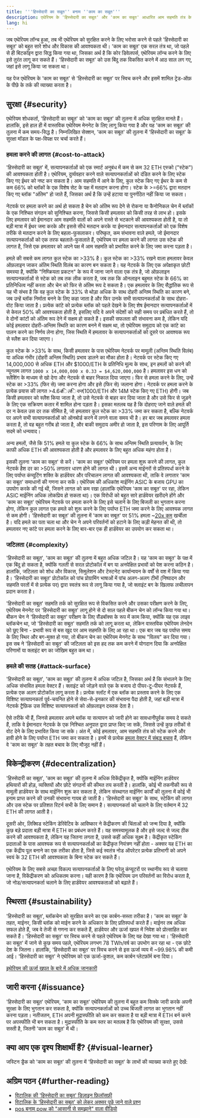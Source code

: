 ```yaml
---
title: '''हिस्सेदारी का सबूत'' बनाम ''काम का सबूत'''
description: एथेरियम के 'हिस्सेदारी का सबूत' और 'काम का सबूत' आधारित आम सहमति तंत्र के बीच तुलना
lang: hi
---
```


जब एथेरियम लॉन्च हुआ, तब भी एथेरियम को सुरक्षित करने के लिए भरोसा करने से पहले 'हिस्सेदारी का सबूत' को बहुत सारे शोध और विकास की आवश्यकता थी। 'काम का सबूत' एक सरल तंत्र था, जो पहले से ही बिटकॉइन द्वारा सिद्ध किया गया था, जिसका अर्थ है कि कोर डिवेलपर्स, एथेरियम लॉन्च करने के लिए इसे तुरंत लागू कर सकते हैं। 'हिस्सेदारी का सबूत' को उस बिंदु तक विकसित करने में आठ साल लग गए, जहां इसे लागू किया जा सकता था।

यह पेज एथेरियम के 'काम का सबूत' से 'हिस्सेदारी का सबूत' पर स्विच करने और इसमें शामिल ट्रेड-ऑफ़ के पीछे के तर्क की व्याख्या करता है।

## सुरक्षा {#security}

एथेरियम शोधकर्ता, 'हिस्सेदारी का सबूत' को 'काम का सबूत' की तुलना में अधिक सुरक्षित मानते हैं। हालांकि, इसे हाल ही में वास्तविक एथेरियम मेननेट के लिए लागू किया गया है और यह 'काम का सबूत' की तुलना में कम समय-सिद्ध है। निम्नलिखित सेक्शन, 'काम का सबूत' की तुलना में 'हिस्सेदारी का सबूत' के सुरक्षा मॉडल के पक्ष-विपक्ष पर चर्चा करते हैं।

### हमला करने की लागत {#cost-to-attack}

'हिस्सेदारी का सबूत' में, सत्यापनकर्ताओं को एक स्मार्ट अनुबंध में कम से कम 32 ETH एस्क्रो ("स्टेक") की आवश्यकता होती है। एथेरियम, दुर्व्यवहार करने वाले सत्यापनकर्ताओं को दंडित करने के लिए स्टेक किए गए ईथर को नष्ट कर सकता है। आम सहमति में आने के लिए, कुल स्टेक किए गए ईथर के कम से कम 66% को ब्लॉकों के एक विशेष सेट के पक्ष में मतदान करना होगा। स्टेक के >=66% द्वारा मतदान किए गए ब्लॉक "अंतिम" हो जाते हैं, जिसका अर्थ है कि उन्हें हटाया या पुनर्गठित नहीं किया जा सकता।

नेटवर्क पर हमला करने का अर्थ हो सकता है चेन को अंतिम रूप देने से रोकना या कैनोनिकल चेन में ब्लॉकों के एक निश्चित संगठन को सुनिश्चित करना, जिससे किसी हमलावर को किसी तरह से लाभ हो। इसके लिए हमलावर को ईमानदार आम सहमति वालों को अपने रास्ते से भटकाने की आवश्यकता होती है, या तो बड़ी मात्रा में ईथर जमा करके और इससे सीधे मतदान करके या ईमानदार सत्यापनकर्ताओं को एक विशेष तरीके से मतदान करने के लिए बहला-फुसलाकर। परिष्कृत, कम संभावना वाले हमले, जो ईमानदार सत्यापनकर्ताओं को एक तरफ बहलाते-फुसलाते हैं, एथेरियम पर हमला करने की लागत उस स्टेक की लागत है, जिसे एक हमलावर को अपने पक्ष में आम सहमति को प्रभावित करने के लिए जमा करना पड़ता है।

हमले की सबसे कम लागत कुल स्टेक का >33% है। कुल स्टेक का >33% रखने वाला हमलावर केवल ऑफ़लाइन जाकर अंतिम स्थिति विलंब का कारण बन सकता है। यह नेटवर्क के लिए एक अपेक्षाकृत छोटी समस्या है, क्योंकि "निष्क्रियता प्रकटन" के रूप में जाना जाने वाला एक तंत्र है, जो ऑफ़लाइन सत्यापनकर्ताओं से स्टेक को तब तक लीक करता है, जब तक कि ऑनलाइन बहुमत स्टेक के 66% का प्रतिनिधित्व नहीं करता और चेन को फिर से अंतिम रूप दे सकता है। एक हमलावर के लिए सैद्धांतिक रूप से यह भी संभव है कि वह कुल स्टेक के 33% से थोड़ा अधिक के साथ दोहरी अन्तिम स्थिति का कारण बने, जब उन्हें ब्लॉक निर्माता बनने के लिए कहा जाता है और फिर उनके सभी सत्यापनकर्ताओं के साथ दोहरा-वोट किया जाता है। प्रत्येक कांटे को प्रत्येक ब्लॉक को पहले देखने के लिए शेष ईमानदार सत्यापनकर्ताओं में से केवल 50% की आवश्यकता होती है, इसलिए यदि वे अपने संदेशों को सही समय पर प्रबंधित करते हैं, तो वे दोनों कांटों को अंतिम रूप देने में सक्षम हो सकते हैं। इसकी सफलता की संभावना कम है, लेकिन यदि कोई हमलावर दोहरी-अन्तिम स्थिति का कारण बनने में सक्षम था, तो एथेरियम समुदाय को एक कांटे का पालन करने का निर्णय लेना होगा, जिस स्थिति में हमलावर के सत्यापनकर्ताओं को दूसरे पर आवश्यक रूप से स्लैश कर दिया जाएगा।

कुल स्टेक के >33% के साथ, किसी हमलावर के पास एथेरियम नेटवर्क पर मामूली (अन्तिम स्थिति विलंब) या अधिक गंभीर (दोहरी अन्तिम स्थिति) प्रभाव डालने का मौका होता है। नेटवर्क पर स्टेक किए गए 14,000,000 से अधिक ETH और $1000/ETH के प्रतिनिधि मूल्य के साथ, इन हमलों को करने की न्यूनतम लागत `1000 x 14,000,000 x 0.33 = $4,620,000,000` है। हमलावर इस धन को स्लैशिंग के माध्यम से खो देगा और नेटवर्क से बाहर निकाल दिया जाएगा। फिर से हमला करने के लिए, उन्हें स्टेक का >33% (फिर से) जमा करना होगा और इसे (फिर से) जलाना होगा। नेटवर्क पर हमला करने के प्रत्येक प्रयास की लागत >$4.6 बिलियन ($1000/ETH और 14M स्टेक किए गए ETH) होगी। जब किसी हमलावर को स्लैश किया जाता है, तो उसे नेटवर्क से बाहर कर दिया जाता है और उसे फिर से जुड़ने के लिए एक सक्रियण कतार में शामिल होना पड़ता है। इसका मतलब यह है कि दोहराए जाने वाले हमले की दर न केवल उस दर तक सीमित है, जो हमलावर कुल स्टेक का >33% जमा कर सकता है, बल्कि नेटवर्क पर अपने सभी सत्यापनकर्ताओं को ऑनबोर्ड करने में लगने वाला समय भी है। हर बार जब हमलावर हमला करता है, तो वह बहुत गरीब हो जाता है, और बाकी समुदाय अमीर हो जाता है, इस परिणाम के लिए आपूर्ति सदमे को धन्यवाद।

अन्य हमलों, जैसे कि 51% हमले या कुल स्टेक के 66% के साथ अन्तिम स्थिति प्रत्यावर्तन, के लिए काफी अधिक ETH की आवश्यकता होती है और हमलावर के लिए बहुत अधिक महंगा होता है।

इसकी तुलना 'काम का सबूत' से करें। 'काम का सबूत' एथेरियम पर हमला शुरू करने की लागत, कुल नेटवर्क हैश दर का >50% लगातार धारण होने की लागत थी। इसमें अन्य माईनरों से प्रतिस्पर्धा करने के लिए पर्याप्त कंप्यूटिंग शक्ति के हार्डवेयर और परिचालन लागत की आवश्यकता थी, ताकि वे लगातार 'काम का सबूत' समाधानों की गणना कर सकें। एथेरियम की अधिकांश माईनिंग ASIC के बजाय GPU का उपयोग करके की गई थी, जिसने लागत को कम रखा (हालांकि एथेरियम 'काम का सबूत' पर रहा, लेकिन ASIC माईनिंग अधिक लोकप्रिय हो सकता था)। एक विरोधी को बहुत सारे हार्डवेयर खरीदने होंगे और 'काम का सबूत' एथेरियम नेटवर्क पर हमला करने के लिए इसे चलाने के लिए बिजली का भुगतान करना होगा, लेकिन कुल लागत एक हमले को शुरू करने के लिए पर्याप्त ETH जमा करने के लिए आवश्यक लागत से कम होगी। 'हिस्सेदारी का सबूत' की तुलना में 'काम का सबूत' पर 51% हमला ~[20x कम](https://youtu.be/1m12zgJ42dI?t=1562) खर्चीला है। यदि हमले का पता चला था और चेन ने अपने परिवर्तनों को हटाने के लिए कड़ी मेहनत की थी, तो हमलावर नए कांटे पर हमला करने के लिए बार-बार एक ही हार्डवेयर का उपयोग कर सकता था।

### जटिलता {#complexity}

'हिस्सेदारी का सबूत', 'काम का सबूत' की तुलना में बहुत अधिक जटिल है। यह 'काम का सबूत' के पक्ष में एक बिंदु हो सकता है, क्योंकि गलती से सरल प्रोटोकॉल में बग या अनपेक्षित प्रभावों को पेश करना कठिन है। हालांकि, जटिलता को शोध और विकास, सिमुलेशन और टेस्टनेट कार्यान्वयन के वर्षों से वश में किया गया है। 'हिस्सेदारी का सबूत' प्रोटोकॉल को पांच प्रोग्रामिंग भाषाओं में पांच अलग-अलग टीमों (निष्पादन और सहमति परतों में से प्रत्येक पर) द्वारा स्वतंत्र रूप से लागू किया गया है, जो क्लाइंट बग के खिलाफ लचीलापन प्रदान करता है।

'हिस्सेदारी का सबूत' सहमति तर्क को सुरक्षित रूप से विकसित करने और उसका परीक्षण करने के लिए, एथेरियम मेननेट पर 'हिस्सेदारी का सबूत' लागू होने से दो साल पहले बीकन चेन को लॉन्च किया गया था। बीकन चेन ने 'हिस्सेदारी का सबूत' परीक्षण के लिए सैंडबॉक्स के रूप में काम किया, क्योंकि यह एक लाइव ब्लॉकचेन था, जो 'हिस्सेदारी का सबूत' सहमति तर्क को लागू करता था, लेकिन वास्तविक एथेरियम लेनदेन को छूए बिना - प्रभावी रूप से बस खुद पर आम सहमति के लिए आ रहा था। एक बार जब यह पर्याप्त समय के लिए स्थिर और बग-मुक्त हो गया, तो बीकन चेन का एथेरियम मेननेट के साथ "विलय" कर दिया गया। इस सब ने 'हिस्सेदारी का सबूत' की जटिलता को इस हद तक कम करने में योगदान दिया कि अनपेक्षित परिणामों या क्लाइंट बग का जोखिम बहुत कम था।

### हमले की सतह {#attack-surface}

'हिस्सेदारी का सबूत', 'काम का सबूत' की तुलना में अधिक जटिल है, जिसका अर्थ है कि संभालने के लिए अधिक संभावित हमला वेक्टर हैं। क्लाइंट को जोड़ने वाले एक के बजाय दो पीयर-टू-पीयर नेटवर्क हैं, प्रत्येक एक अलग प्रोटोकॉल लागू करता है। प्रत्येक स्लॉट में एक ब्लॉक का प्रस्ताव करने के लिए एक विशिष्ट सत्यापनकर्ता पूर्व-चयनित होने से सेवा-से-इनकार की संभावना पैदा होती है, जहां बड़ी मात्रा में नेटवर्क ट्रैफ़िक उस विशिष्ट सत्यापनकर्ता को ऑफ़लाइन दस्तक देता है।

ऐसे तरीके भी हैं, जिनसे हमलावर अपने ब्लॉक या सत्यापन को जारी होने का सावधानीपूर्वक समय दे सकते हैं, ताकि वे ईमानदार नेटवर्क के एक निश्चित अनुपात द्वारा प्राप्त किए जा सकें, जिससे उन्हें कुछ तरीकों से वोट देने के लिए प्रभावित किया जा सके। अंत में, कोई हमलावर, आम सहमति तंत्र को स्टेक करने और हावी होने के लिए पर्याप्त ETH जमा कर सकता है। इनमें से प्रत्येक [हमला वेक्टर में संबद्ध बचाव](/developers/docs/consensus-mechanisms/pos/attack-and-defense) हैं, लेकिन वे 'काम का सबूत' के तहत बचाव के लिए मौजूद नहीं हैं।

## विकेन्द्रीकरण {#decentralization}

'हिस्सेदारी का सबूत', 'काम का सबूत' की तुलना में अधिक विकेंद्रीकृत है, क्योंकि माईनिंग हार्डवेयर हथियारों की होड़, व्यक्तियों और छोटे संगठनों की कीमत तय करती है। हालांकि, कोई भी तकनीकी रूप से मामूली हार्डवेयर के साथ माईनिंग शुरू कर सकता है, लेकिन संस्थागत माईनिंग कार्यों की तुलना में कोई भी इनाम प्राप्त करने की उनकी संभावना गायब हो जाती है। 'हिस्सेदारी का सबूत' के साथ, स्टेकिंग की लागत और उस स्टेक पर प्रतिशत रिटर्न सभी के लिए समान है। सत्यापनकर्ता को चलाने के लिए वर्तमान में 32 ETH की लागत आती है।

दूसरी ओर, लिक्विड स्टेकिंग डेरिवेटिव के आविष्कार ने केंद्रीकरण की चिंताओं को जन्म दिया है, क्योंकि कुछ बड़े प्रदाता बड़ी मात्रा में ETH का प्रबंधन करते हैं। यह समस्यामूलक है और इसे जल्द से जल्द ठीक करने की आवश्यकता है, लेकिन यह जितना लगता है, उससे कहीं अधिक सूक्ष्म है। केंद्रीकृत स्टेकिंग प्रदाताओं के पास आवश्यक रूप से सत्यापनकर्ताओं का केंद्रीकृत नियंत्रण नहीं होता - अक्सर यह ETH का एक केंद्रीय पूल बनाने का एक तरीका होता है, जिसे कई स्वतंत्र नोड ऑपरेटर प्रत्येक प्रतिभागी को अपने स्वयं के 32 ETH की आवश्यकता के बिना स्टेक कर सकते हैं।

एथेरियम के लिए सबसे अच्छा विकल्प सत्यापनकर्ताओं के लिए घरेलू कंप्यूटरों पर स्थानीय रूप से चलाया जाना है, विकेंद्रीकरण को अधिकतम करना। यही कारण है कि एथेरियम उन परिवर्तनों का विरोध करता है, जो नोड/सत्यापनकर्ता चलाने के लिए हार्डवेयर आवश्यकताओं को बढ़ाते हैं।

## स्थिरता {#sustainability}

'हिस्सेदारी का सबूत', ब्लॉकचेन को सुरक्षित करने का एक कार्बन-सस्ता तरीका है। 'काम का सबूत' के तहत, माईनर, किसी ब्लॉक को माईन करने के अधिकार के लिए प्रतिस्पर्धा करते हैं। माईनर तब अधिक सफल होते हैं, जब वे तेजी से गणना कर सकते हैं, हार्डवेयर और ऊर्जा खपत में निवेश को प्रोत्साहित कर सकते हैं। 'हिस्सेदारी का सबूत' पर स्विच करने से पहले एथेरियम के लिए यह देखा गया था। 'हिस्सेदारी का सबूत' में जाने से कुछ समय पहले, एथेरियम लगभग 78 TWh/वर्ष का उपभोग कर रहा था - एक छोटे देश के जितना। हालांकि, 'हिस्सेदारी का सबूत' पर स्विच करने से इस ऊर्जा व्यय में ~99.98% की कमी आई। 'हिस्सेदारी का सबूत' ने एथेरियम को एक ऊर्जा-कुशल, कम कार्बन प्लेटफ़ॉर्म बना दिया।

[इथेरियम की ऊर्जा खपत के बारे में अधिक जानकारी](/energy-consumption)

## जारी करना {#issuance}

'हिस्सेदारी का सबूत' एथेरियम, 'काम का सबूत' एथेरियम की तुलना में बहुत कम सिक्के जारी करके अपनी सुरक्षा के लिए भुगतान कर सकता है, क्योंकि सत्यापनकर्ताओं को उच्च बिजली लागत का भुगतान नहीं करना पड़ता। नतीजतन, ETH अपनी मुद्रास्फीति को कम कर सकता है या बड़ी मात्रा में ETH बर्न करने पर अपस्फीति भी बन सकता है। मुद्रास्फीति के कम स्तर का मतलब है कि एथेरियम की सुरक्षा, उससे सस्ती है, जितनी 'काम का सबूत' में थी।

## क्या आप एक दृश्य शिक्षार्थी हैं? {#visual-learner}

जस्टिन ड्रैक को 'काम का सबूत' की तुलना में 'हिस्सेदारी का सबूत' के लाभों की व्याख्या करते हुए देखें:

<YouTube id="1m12zgJ42dI" />

## अग्रिम पठन {#further-reading}

- [विटालिक की 'हिस्सेदारी का सबूत' डिज़ाइन फ़िलॉसफ़ी](https://medium.com/@VitalikButerin/a-proof-of-stake-design-philosophy-506585978d51)
- [विटालिक के 'हिस्सेदारी का सबूत' को लेकर अक्सर पूछे जाने वाले प्रश्न](https://vitalik.eth.limo/general/2017/12/31/pos_faq.html#what-is-proof-of-stake)
- [pos बनाम pow को "आसानी से समझाने" वाला वीडियो](https://www.youtube.com/watch?v=M3EFi_POhps)
